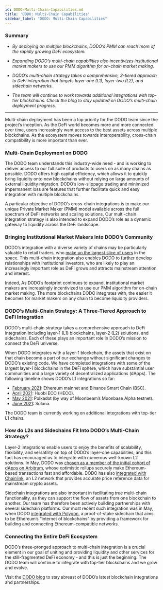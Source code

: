 ```yaml
---
id: DODO-Multi-Chain-Capabilities.md
title: 'DODO: Multi-Chain Capabilities'
sidebar_label: "DODO: Multi-Chain Capabilities"
---
```


### Summary

- *By deploying on multiple blockchains, DODO’s PMM can reach more of the rapidly growing DeFi ecosystem.*

- *Expanding DODO’s multi-chain capabilities also incentivizes institutional market makers to use our PMM algorithm for on-chain market making.*

- *DODO’s multi-chain strategy takes a comprehensive, 3-tiered approach to DeFi integration that targets layer-one (L1), layer-two (L2), and sidechain networks.*

- *The team will continue to work towards additional integrations with top-tier blockchains. Check the blog to stay updated on DODO’s multi-chain deployment progress.* 

---

Multi-chain deployment has been a top priority for the DODO team since the project’s inception. As the DeFi world becomes more and more connected over time, users increasingly want access to the best assets across multiple blockchains. As the ecosystem moves towards interoperability, cross-chain compatibility is more important than ever. 

### Multi-Chain Deployment on DODO 
 
The DODO team understands this industry-wide need - and is working to deliver access to our full suite of products to users on as many chains as possible. DODO offers high capital efficiency, which allows it to quickly bring liquidity onto new blockchains without relying on large amounts of external liquidity migration. DODO’s low-slippage trading and minimized impermanent loss are features that further facilitate quick and easy integration with multiple blockchains. 

A particular objective of DODO’s cross-chain integrations is to make our unique Private Market Maker (PMM) model available across the full spectrum of DeFi networks and scaling solutions. Our multi-chain integration strategy is also intended to expand DODO’s role as a dynamic gateway to liquidity across the DeFi landscape. 

### Bringing Institutional Market Makers Into DODO’s Community

DODO’s integration with a diverse variety of chains may be particularly valuable to retail traders, who [make up the largest slice of users](https://blog.chainalysis.com/reports/defi-growth-regulations-compliance) in the space. This multi-chain integration also enables DODO to [further develop](https://medium.com/dodoex/dodo-wootrade-strategic-partnership-announcement-54dc5723421c) relationships with institutional investors, who are likely to play an increasingly important role as DeFi grows and attracts mainstream attention and interest. 

Indeed, As DODO’s footprint continues to expand, institutional market makers are increasingly incentivized to use our PMM algorithm for on-chain market making. The more blockchains DODO integrates with, the easier it becomes for market makers on any chain to become liquidity providers.

### DODO’s Multi-Chain Strategy: A Three-Tiered Approach to DeFi Integration

DODO’s multi-chain strategy takes a comprehensive approach to DeFi integration including layer-1 (L1) blockchains, layer-2 (L2) solutions, and sidechains. Each of these plays an important role in DODO’s mission to connect the DeFi universe. 

When DODO integrates with a layer-1 blockchain, the assets that exist on that chain become a part of our exchange without significant changes to DODO’s existing code. We have completed integrations with some of the largest layer-1 blockchains in the DeFi sphere, which have substantial user communities and a large variety of decentralized applications (dApps). The following timeline shows DODO’s L1 integrations so far: 

- [February 2021](https://medium.com/dodoex/dodo-will-be-on-the-binance-smart-chain-bsc-soon-a2cc2fc50896): Ethereum mainnet and Binance Smart Chain (BSC).
- [April 2021](https://medium.com/dodoex/dodo-is-now-on-huobi-eco-chain-heco-8780bbf8df76): Huobi ECO (HECO).
- [May 2021](https://moonbeam.network/announcements/moonbeam-dodo-integration/): Polkadot (by way of Moonbeam’s Moonbase Alpha testnet). 
- [June 2021](https://medium.com/dodoex/dodo-is-coming-to-solana-5c6e61550b09): Solana.

The DODO team is currently working on additional integrations with top-tier L1 chains. 

### How do L2s and Sidechains Fit Into DODO’s Multi-Chain Strategy? 

Layer-2 integrations enable users to enjoy the benefits of scalability, flexibility, and versatility on top of DODO’s layer-one capabilities, and this fact has encouraged us to integrate with numerous well-known L2 solutions. In May, DODO was [chosen as a member of the initial cohort of dApps on Arbitrum](https://medium.com/dodoex/dodo-is-an-inaugural-member-of-arbitrums-initial-defi-cohort-953a56ec554b), whose optimistic rollups securely make Ethereum-based transactions fast and affordable. DODO has also [integrated with Chainlink](https://medium.com/dodoex/dodo-integrates-chainlink-live-on-mainnet-kickstarts-the-on-chain-liquidity-revolution-ee27e136e122), an L2 network that provides accurate price reference data for mainstream crypto assets. 

Sidechain integrations are also important in facilitating true multi-chain functionality, as they can support the flow of assets from one blockchain to another. Our team has therefore been actively building partnerships with several sidechain platforms. Our most recent such integration was in  May, when DODO [integrated with Polygon](https://medium.com/dodoex/dodo-launches-on-polygon-mainnet-e8fc90da836e), a proof-of-stake sidechain that aims to be Ethereum’s “internet of blockchains” by providing a framework for building and connecting Ethereum-​compatible networks. 

### Connecting the Entire DeFi Ecosystem

DODO’s three-pronged approach to multi-chain integration is a crucial element in our goal of uniting and providing liquidity and other services for the still-fragmented DeFi economy - and this is just the beginning. The DODO team will continue to integrate with top-tier blockchains and we grow and evolve. 

Visit the [DODO blog](https://dodo-in-the-zoo.medium.com/?source=post_page-----8ed6a768079d--------------------------------) to stay abreast of DODO’s latest blockchain integrations and partnerships. 
